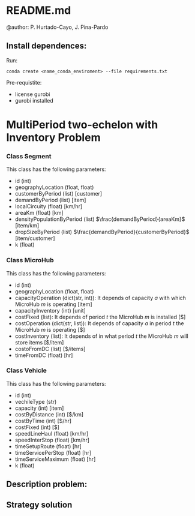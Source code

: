 # README.md

@author: P. Hurtado-Cayo, J. Pina-Pardo

## Install dependences:
Run:
```
conda create <name_conda_enviroment> --file requirements.txt
```
Pre-requistite:

- license gurobi
- gurobi installed

# MultiPeriod two-echelon with Inventory Problem
### Class Segment
This class has the following parameters:

- id (int)
- geographyLocation (float, float)
- customerByPeriod (list) [customer]
- demandByPeriod (list) [item]
- localCircuity (float) [km/hr]
- areaKm (float) [km]
- densityPopulationByPeriod (list) $\frac{demandByPeriod}{areaKm}$ [item/km]
- dropSizeByPeriod (list) $\frac{demandByPeriod}{customerByPeriod}$ [item/customer]
- k (float) 

### Class MicroHub
This class has the following parameters:

- id (int)
- geographyLocation (float, float)
- capacityOperation (dict(str, int)): It depends of capacity $a$ with which MicroHub $m$ is operating [item]
- capacityInventory (int) [unit]
- costFixed (list): It depends of period $t$ the MicroHub $m$ is installed [$]
- costOperation (dict(str, list)): It depends of capacity $a$ in period $t$ the MicroHub $m$ is operating [$]
- costInventory (list): It depends of in what period $t$ the MicroHub $m$ will store items [$/item]
- costoFromDC (list) [$/items]
- timeFromDC (float) [hr]

### Class Vehicle
This class has the following parameters:

- id (int)
- vechileType (str)
- capacity (int) [item]
- costByDistance (int) [$/km]
- costByTime (int) [$/hr]
- costFixed (int) [$]
- speedLineHaul (float) [km/hr]
- speedInterStop (float) [km/hr]
- timeSetupRoute (float) [hr]
- timeServicePerStop (float) [hr]
- timeServiceMaximum (float) [hr]
- k (float)

## Description problem:


## Strategy solution


